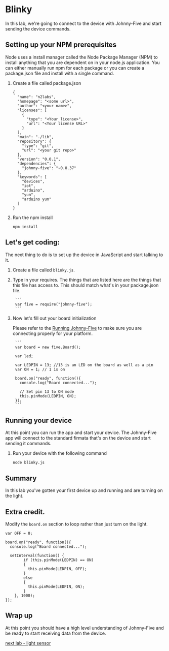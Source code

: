 # Blinky

In this lab, we're going to connect to the device with Johnny-Five and start sending the device commands.

## Setting up your NPM prerequisites 

Node uses a install manager called the Node Package Manager (NPM) to install anything that you are dependent on in your node.js application. You can either manually run npm for each package or you can create a package.json file and install with a single command. 

1. Create a file called package.json
    
    ```
    {
      "name": "n2labs",
      "homepage": "<some url>",
      "author": "<your name>",
      "licenses": [
        {
          "type": "<Your license>",
          "url": "<Your license URL>"
        }
      ],
      "main": "./lib",
      "repository": {
        "type": "git",
        "url": "<your git repo>"
      },
      "version": "0.0.1",
      "dependencies": {
        "johnny-five": "~0.8.37"
      },
      "keywords": [
        "devices",
        "iot",
        "arduino",
        "yun",
        "arduino yun"
      ]
    }
    ```

2. Run the npm install 

    `npm install`

## Let's get coding:

The next thing to do is to set up the device in JavaScript and start talking to it. 

1. Create a file called `blinky.js`. 
2. Type in your requires. The things that are listed here are the things that this file has access to. This should match what's in your package.json file. 

        ```
        var five = require("johnny-five");
        ```

3. Now let's fill out your board initialization

    Please refer to the [Running Johnny-Five](./runningjohnnyfive.md) to make sure you are connecting properly for your platform.  

        ```
        var board = new five.Board();

        var led;

        var LEDPIN = 13; //13 is an LED on the board as well as a pin
        var ON = 1; // 1 is on

        board.on("ready", function(){
          console.log("Board connected...");

          // Set pin 13 to ON mode
          this.pinMode(LEDPIN, ON);
        });
        ```
    
## Running your device

At this point you can run the app and start your device. The Johnny-Five app will connect to the standard firmata that's on the device and start sending it commands. 

1. Run your device with the following command 

    `node blinky.js`

## Summary

In this lab you've gotten your first device up and running and are turning on the light. 

## Extra credit. 

Modify the `board.on` section to loop rather than just turn on the light. 

```
var OFF = 0;

board.on("ready", function(){
  console.log("Board connected...");

  setInterval(function() {
        if (this.pinMode(LEDPIN) == ON)
        {
          this.pinMode(LEDPIN, OFF);
        }
        else
        {
          this.pinMode(LEDPIN, ON);
        }
    }, 1000);
});
```

## Wrap up

At this point you should have a high level understanding of Johnny-Five and be ready to start receiving data from the device. 

[next lab - light sensor](./lightsensor.md)
